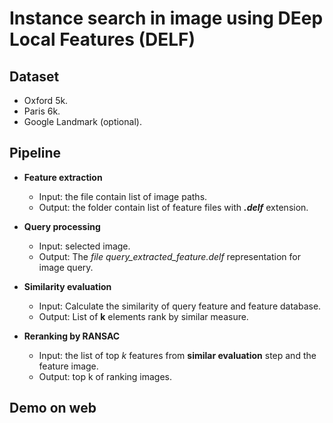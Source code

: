 # Instance search in image using DEep Local Features (DELF) 

## Dataset

- Oxford 5k.
- Paris 6k.
- Google Landmark (optional).

## Pipeline

- <b>Feature extraction</b>
    + Input: the file contain list of image paths.
    + Output: the folder contain list of feature files with <b><i>.delf</i></b> extension.

- <b>Query processing</b>
    + Input: selected image.
    + Output: The <i>file query_extracted_feature.delf</i> representation for image query.

- <b>Similarity evaluation</b>
    + Input: Calculate the similarity of query feature and feature database.
    + Output: List of <b>k</b> elements rank by similar measure.

- <b>Reranking by RANSAC</b>
    + Input: the list of top <i>k</i> features from <b>similar evaluation</b> step and the feature image.
    + Output: top k of ranking images.

## Demo on web
